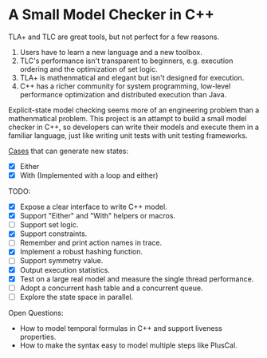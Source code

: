 A Small Model Checker in C++
============================
TLA+ and TLC are great tools, but not perfect for a few reasons.
1. Users have to learn a new language and a new toolbox.
2. TLC's performance isn't transparent to beginners, e.g. execution ordering and the optimization of set logic.
3. TLA+ is mathenmatical and elegant but isn't designed for execution.
4. C++ has a richer community for system programming, low-level performance optimization and distributed execution than Java.

Explicit-state model checking seems more of an engineering problem than a mathenmatical problem. This project is an attampt to build a small model checker in C++, so developers can write their models and execute them in a familiar language, just like writing unit tests with unit testing frameworks.

[Cases](https://learntla.com/pluscal/behaviors/) that can generate new states:
- [x] Either
- [x] With (Implemented with a loop and either)

TODO:
- [x] Expose a clear interface to write C++ model.
- [x] Support "Either" and "With" helpers or macros.
- [ ] Support set logic.
- [x] Support constraints.
- [ ] Remember and print action names in trace.
- [x] Implement a robust hashing function.
- [ ] Support symmetry value.
- [x] Output execution statistics.
- [x] Test on a large real model and measure the single thread performance.
- [ ] Adopt a concurrent hash table and a concurrent queue.
- [ ] Explore the state space in parallel.

Open Questions:
* How to model temporal formulas in C++ and support liveness properties.
* How to make the syntax easy to model multiple steps like PlusCal.
